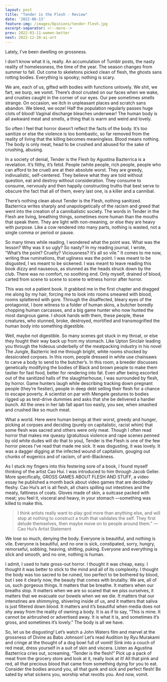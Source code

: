 ```yaml
---
layout: post
title: "Tender is the Flesh - Review"
date: '2022-06-13'
feature-img: /images/Opinions/tender-flesh.jpg
excerpt-separator: <!--more-->
prev: 2022-03-11-women-better
next: 2022-12-20-ai-art
---
```

Lately, I’ve been dwelling on grossness.

I don’t know what it is, really. An accumulation of Tumblr posts, the nasty reality of homelessness, the time of the year. The season changes from summer to fall. Out come to skeletons picked clean of flesh, the ghosts sans rotting bodies. Everything is spooky; nothing is scary.

We are, each of us, gifted with bodies with functions unlovely. We shit, we fart, we burp, we vomit. There’s drool crusted on our faces when we wake, and crusties caught in the corner of our eyes. Our pee sometimes smells strange. On occasion, we itch in unpleasant places and scratch sans abandon. We bleed, we ooze! Half the population regularly passes huge clots of blood! Vaginal discharge bleaches underwear! The human body is all awkward meat and smells, a thing that is warm and weird and lovely.

So often I feel that horror doesn’t reflect the facts of the body. It’s too sanitize or else the violence is too bombastic, so far removed from the reality of living that the killing becomes meaningless. Blood means nothing. The body is only meat, head to be crushed and abused for the sake of crushing, abusing.

In a society of denial, Tender is the Flesh by Agustina Bazterrica is a revelation. It’s filthy, it’s fetid. People (white people, rich people, people who can afford to be cruel) are at their absolute worst. They are greedy, indivualistic, self-centered. They believe what they are told without question, eat and destroy without consideration. They consume to consume, nervously and then happily constructing truths that best serve to obscure the fact that all of them, every last one, is a killer and a cannibal.

There’s nothing clean about Tender is the Flesh, nothing sanitized. Bazterrica writes sharply and unapologetically of the racism and greed that went into the creation of a cannibalistic society. The words in Tender in the Flesh are living, breathing things, sometimes more human than the mouths that speak them. They are light with non-meaning, or else they are heavy with purpose. Like a cow rendered into many parts, nothing is wasted, not a single comma or period or pause.

So many times while reading, I wondered what the point was. What was the lesson? Why was it so ugly? So nasty? In my reading journal, I wrote, “What’s the point? Cruelty? Viciousness? It’s all so vile.” It comes to me now, writing thse ruminations, that ugliness was the point. I was meant to be disgusted, I ws meant to be sickened. I was meant to leave reading this book dizzy and nauseous, as stunned as the heads struck down by the club. There was no comfort, no soothing end. Only myself, drained of blood, carted from scene to scene to scene to witness horror after horror.

This was not a patient book. It grabbed me in the first chapter and dragged me along by my hair, forcing me to look into rooms smeared with blood, rooms splattered with gore. Through the disaffected, bleary eyes of the protagonist, I bore witness to a folder of human skins, a butcher boredly chopping human carcasses, and a big game hunter who now hunted the most dangrous game. I shook hands with them, these people, these creatures, who stunned, broke, destroyed, mortified and transmogrified the human body into something digestible.

Well, maybe not digestible. So many scenes got stuck in my throat, or else they fought their way back up from my stomach. Like Upton Sinclair leading you through the hideous underbelly of the meatpacking industry in his novel The Jungle, Bazterric led me through bright, white rooms shocked by dessicrated corpses. In this room, people dressed in white use chainsaws to carve a body to send to the butcher’s. In this room, a breeder discusses genetically modifying the bodies of Black and brown people to make them tastier for fast food, better for rendering into fat. Even after being escorted out of the sanitized halls of the slaughterhouse, I was surrounded by flesh, by horror. Game hunters laugh while describing tracking down pregnant people (they’re fiestier), people in deep debt selling their flesh for a chance to escape poverty. A scientist on par with Mengele gestures to bodies rigged up as test-drive dummies and asks that she be delivered a hardier bunch. All the ones in her lab fall apart too easily, you see, when smashed and crushed like so much meat.

What a world. Here were human beings at their worst, greedy and hunger, picking at corpses and deciding (purely on capitalistic, racist whim) that some flesh was sacred and others were only meat. Though I often read horror that makes me queasy (gratuitous violence and rape scenes penned by old white dudes will do that to you), Tender is the Flesh is one of the few horror pieces I’ve read that made me sick. It was disgusting, it was lovely. It was a dagger digging at the infected wound of capitalism, gouging out chunks of eugenics and of racism, of anti-Blackness.

As I stuck my fingers into this festering sore of a book, I found myself thinking of the artist Cao Hui. I was introduced to him through Jacob Geller. More specifically, GROSS GAMES ABOUT FLESH AND STUFF, a video essay he published a month back about video games that are decidedly fleshy. Cao Hui’s art is all flesh, all chairs spilling out intestines and the meaty, fattiness of coats. Gloves made of skin, a suitcase packed with meat; you feel it, visceral and heavy, in your stomach —something was killed to make this.

> I think artists really want to play god more than anything else, and will stop at nothing to construct a truth that validates the self. They first delude themselves, then maybe move on to people around them.” — Cao Hui’s Artist Statement

We lose so much, denying the body. Everyone is beautiful, and nothing is vile. Everyone is beautiful, and no one is sick, constipated, sorry, hungry, remorseful, sobbing, heaving, shitting, puking. Everyone and everything is slick and smooth, and no one, nothing is human.

I admit, I used to hate gross-out horror. I thought it was cheap, easy. I thought it was better to stick to the mind and all of its complexity. I thought the body was too sacred to be ruined, too perfect to be bothered by blood, but I see it clearly now, the beauty that comes with brutality. We are, all of us, such gorgeous things. It matters that be breathe. It matters when our breaths stop. It matters when we are so scared that we piss ourselves, it matters that we evacuate our bowels when we we die. It matters that our intenstines are shimmying, shivering inside of us, and it matters that saliva is just filtered down blood. It matters and it’s beautiful when media does not shy away from the reality of owning a body. It is as if to say, “This is mine. It cannot be airbrushed or advertised away. It is what it is, and sometimes it’s gross, and sometimes it’s lovely.” The body is all we have.

So, let us be disgusting! Let’s watch a John Waters film and marvel at the grossness of Divine as Babs Johnson! Let’s read Audition by Ryu Murakami and cringe at the thought of a dog bowl full of vomit! Sink into a couch of red meat, dress yourself in a suit of skin and viscera. Listen as Agustina Bazterrica cries out, screaming, “Tender is the flesh!” Pick up a pack of meat from the grocery store and look at it, really look at it! All that pink and red, all that precious blood that came from something dying for you to eat. Consider the bodies around you, all that gunk and sick and perfect flesh! Be sated by what sickens you, worship what revolts you. And now, vomit.